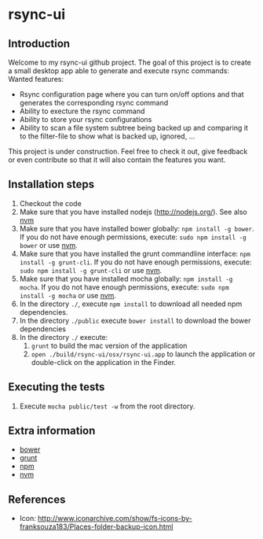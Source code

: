 rsync-ui
========

## Introduction

Welcome to my rsync-ui github project.
The goal of this project is to create a small desktop app able to generate and execute rsync commands:
Wanted features:
- Rsync configuration page where you can turn on/off options and that generates the corresponding rsync command
- Ability to execture the rsync command
- Ability to store your rsync configurations
- Ability to scan a file system subtree being backed up and comparing it to the filter-file to show what is backed up, ignored, ...

This project is under construction.
Feel free to check it out, give feedback or even contribute so that it will also contain the features you want.

## Installation steps

1. Checkout the code
2. Make sure that you have installed nodejs (http://nodejs.org/). See also [nvm](docs/nvm.md)
3. Make sure that you have installed bower globally: `npm install -g bower`. If you do not have enough permissions, execute: `sudo npm install -g bower` or use [nvm](docs/nvm.md).
4. Make sure that you have installed the grunt commandline interface: `npm install -g grunt-cli`. If you do not have enough permissions, execute: `sudo npm install -g grunt-cli` or use [nvm](docs/nvm.md).
5. Make sure that you have installed mocha globally: `npm install -g mocha`. If you do not have enough permissions, execute: `sudo npm install -g mocha` or use [nvm](docs/nvm.md).
5. In the directory `./`, execute `npm install` to download all needed npm dependencies.
6. In the directory `./public` execute `bower install` to download the bower dependencies
7. In the directory `./` execute:
   1. `grunt` to build the mac version of the application
   2. `open ./build/rsync-ui/osx/rsync-ui.app` to launch the application or double-click on the application in the Finder.

## Executing the tests

1. Execute `mocha public/test -w` from the root directory.

## Extra information
* [bower](docs/bower.md)
* [grunt](docs/grunt.md)
* [npm](docs/npm.md)
* [nvm](docs/nvm.md)

## References
* Icon: http://www.iconarchive.com/show/fs-icons-by-franksouza183/Places-folder-backup-icon.html
